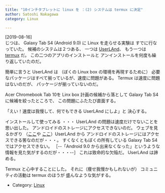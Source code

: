 ```yaml
---
title: "10インチタブレットに linux を ：(2) システムは termux に決定"
author: Satoshi Nakagawa
category: Linux

---
```


[2019-08-16]  
 じつは、
Galaxy Tab S4 (Android 9.0) に Linux を走らせる実験は
すでに行なっていた。
候補のシステムは２つある、
一つは
[UserLAnd](https://play.google.com/store/apps/details?id=tech.ula&hl=ja)、
もう一つは
[termux](https://play.google.com/store/apps/details?id=com.termux&hl=ja) だ。
この二つのアプリのインストールと
アンインストールを何度も繰り返していたのだ。

 簡単に言うと
UserLAnd は
（ぼくの Linux box の環境を再現するために）
必要なパッケージはすべて揃っているが、速度に問題がある。
Termux は速度に問題はないのだが、
パッケージが揃っていないのだ。

 Acer Chromebook Tab 10を Linx box 計画の候補から落として
Galaxy Tab S4に候補を絞ったところで、
この問題にふたたび直面する。

 「えい！速度は我慢して、何でもできる UserLAnd にしよ」と
決心する。

 インストールして使ってみる ・・・
UserLAnd の問題は速度だけでないことを
思い出した。
アンドロイドのストレージにアクセスできないのだ。
ウェブを見るかぎり
（[ここ](https://github.com/CypherpunkArmory/UserLAnd/issues/46)や
[ここ](https://github.com/CypherpunkArmory/UserLAnd/issues/591)）UserLAnd から
アンドロイドのストレージにはアクセスできる筈なのだが・・・。
すくなくともぼくの所有している
Galaxy Tab S4ではアクセスできない。
［--「Android 9.0 から出来なくなった」というような
情報を見た気がするのだが・・・--］
これは致命的な欠陥だ。
UserLAnd は諦める。

 Termux と心中することにした。
それに（痩せ我慢かもしれないが）
コミュニティの活動は termux のほうが
盛んなような気がする。

- Category: [Linux](categories.html#Linux)

